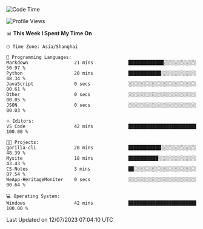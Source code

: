 <!--START_SECTION:waka-->
![Code Time](http://img.shields.io/badge/Code%20Time-1%2C037%20hrs%2017%20mins-blue)

![Profile Views](http://img.shields.io/badge/Profile%20Views-0-blue)

📊 **This Week I Spent My Time On** 

```text
🕑︎ Time Zone: Asia/Shanghai

💬 Programming Languages: 
Markdown                 21 mins             █████████████░░░░░░░░░░░░   50.97 % 
Python                   20 mins             ████████████░░░░░░░░░░░░░   48.34 % 
JavaScript               0 secs              ░░░░░░░░░░░░░░░░░░░░░░░░░   00.61 % 
Other                    0 secs              ░░░░░░░░░░░░░░░░░░░░░░░░░   00.05 % 
JSON                     0 secs              ░░░░░░░░░░░░░░░░░░░░░░░░░   00.03 % 

🔥 Editors: 
VS Code                  42 mins             █████████████████████████   100.00 % 

🐱‍💻 Projects: 
gorilla-cli              20 mins             ████████████░░░░░░░░░░░░░   48.39 % 
Mysite                   18 mins             ███████████░░░░░░░░░░░░░░   43.43 % 
CS-Notes                 3 mins              ██░░░░░░░░░░░░░░░░░░░░░░░   07.54 % 
WeApp-HeritageMoniter    0 secs              ░░░░░░░░░░░░░░░░░░░░░░░░░   00.64 % 

💻 Operating System: 
Windows                  42 mins             █████████████████████████   100.00 % 
```


 Last Updated on 12/07/2023 07:04:10 UTC
<!--END_SECTION:waka-->